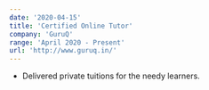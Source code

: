 ```yaml
---
date: '2020-04-15'
title: 'Certified Online Tutor'
company: 'GuruQ'
range: 'April 2020 - Present'
url: 'http://www.guruq.in/'
---
```


- Delivered private tuitions for the needy learners.

